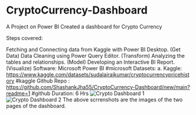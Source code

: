 # CryptoCurrency-Dashboard
A Project on Power BI Created a dashboard for Crypto Currency

Steps covered:

Fetching and Connecting data from Kaggle with Power BI Desktop. (Get Data)
Data Cleaning using Power Query Editor. (Transform)
Analyzing the tables and relationships. (Model)
Developing an Interactive BI Report. (Visualize)
Software: Microsoft Power BI #microsoft Datasets: a. Kaggle:  https://www.kaggle.com/datasets/sudalairajkumar/cryptocurrencypricehistory #kaggle  Github Repo : https://github.com/ShashankJha55/CryptoCurrency-Dashboard/new/main?readme=1 #github Duration: 6 Hrs
![Crypto Dashboard 1](https://user-images.githubusercontent.com/107531714/182802553-0e1678b7-8c85-44ca-83c3-e371e8138912.png)
![Crypto Dashboard 2](https://user-images.githubusercontent.com/107531714/182802632-cb462384-586d-4f37-82cb-1b3f2734a1e6.png)
The above scrrenshots are the images of the two pages of the dashboard.
